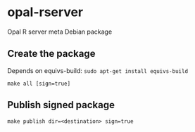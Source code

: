 opal-rserver
=============

Opal R server meta Debian package


## Create the package

Depends on equivs-build: `sudo apt-get install equivs-build`

```
make all [sign=true]
```


## Publish signed package

```
make publish dir=<destination> sign=true
```
